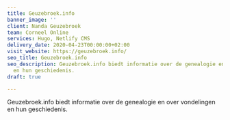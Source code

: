 ```yaml
---
title: Geuzebroek.info
banner_image: ''
client: Nanda Geuzebroek
team: Corneel Online
services: Hugo, Netlify CMS
delivery_date: 2020-04-23T00:00:00+02:00
visit_website: https://geuzebroek.info/
seo_title: Geuzebroek.info
seo_description: Geuzebroek.info biedt informatie over de genealogie en over vondelingen
  en hun geschiedenis.
draft: true

---
```

Geuzebroek.info biedt informatie over de genealogie en over vondelingen en hun geschiedenis.